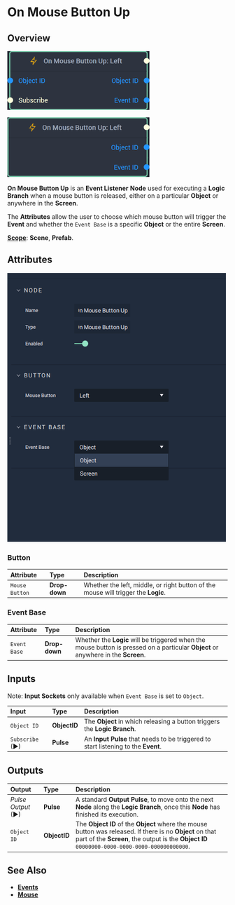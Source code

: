 # On Mouse Button Up

## Overview

![The On Mouse Button Up Node with Object Base and Left Button.](../../../.gitbook/assets/onmousebuttonupnode20241.png)

![The On Mouse Button Up Node with Screen Base and Left Button.](../../../.gitbook/assets/onmousebuttonupnode20241screen.png)


**On Mouse Button Up** is an **Event Listener** **Node** used for executing a **Logic Branch** when a mouse button is released, either on a particular **Object** or anywhere in the **Screen**. 

The **Attributes** allow the user to choose which mouse button will trigger the **Event** and whether the `Event Base` is a specific **Object** or the entire **Screen**.

[**Scope**](../../overview.md#scopes): **Scene**, **Prefab**.

## Attributes

![The On Mouse Button Up Node Attributes.](../../../.gitbook/assets/onmousebuttonupattributes_new1.png)


### Button

| Attribute | Type | Description |
| :--- | :--- | :--- |
| `Mouse Button` | **Drop-down** | Whether the left, middle, or right button of the mouse will trigger the **Logic**. |

### Event Base

| Attribute | Type | Description |
| :--- | :--- | :--- |
| `Event Base` | **Drop-down** | Whether the **Logic** will be triggered when the mouse button is pressed on a particular **Object** or anywhere in the **Screen**.  |

## Inputs

Note: **Input Sockets** only available when `Event Base` is set to `Object`.

| Input | Type | Description |
| :--- | :--- | :--- |
| `Object ID` | **ObjectID** | The **Object** in which releasing a button triggers the **Logic Branch**. |
| `Subscribe` (►)|**Pulse** | An **Input Pulse** that needs to be triggered to start listening to the **Event**. |

## Outputs

| Output | Type | Description |
| :--- | :--- | :--- |
| _Pulse Output_ \(►\) | **Pulse** | A standard **Output Pulse**, to move onto the next **Node** along the **Logic Branch**, once this **Node** has finished its execution. |
| `Object ID` | **ObjectID** | The **Object ID** of the **Object** where the mouse button was released. If there is no **Object** on that part of the **Screen**, the output is the **Object ID** `00000000-0000-0000-0000-000000000000`.  |

## See Also

* [**Events**](../)
* [**Mouse**](./)

